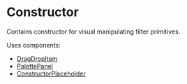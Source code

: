 # Constructor

Contains constructor for visual manipulating filter primitives.

Uses components:

* [DragDropItem](#dragdropitem)
* [PalettePanel](#palettepanel)
* [ConstructorPlaceholder](#constructorplaceholder)
